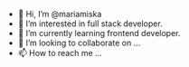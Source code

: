 - 👋 Hi, I’m @mariamiska
- 👀 I’m interested in full stack developer.
- 🌱 I’m currently learning frontend developer.
- 💞️ I’m looking to collaborate on ...
- 📫 How to reach me ...

<!---
mariamiska/mariamiska is a ✨ special ✨ repository because its `README.md` (this file) appears on your GitHub profile.
You can click the Preview link to take a look at your changes.
--->

